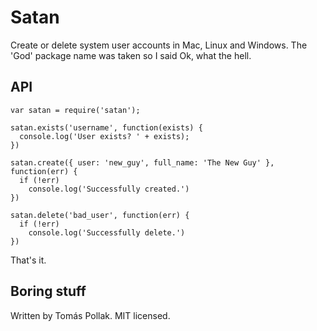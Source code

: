 Satan
=====

Create or delete system user accounts in Mac, Linux and Windows. 
The 'God' package name was taken so I said Ok, what the hell.

API
---

    var satan = require('satan');

    satan.exists('username', function(exists) {
      console.log('User exists? ' + exists);
    })

    satan.create({ user: 'new_guy', full_name: 'The New Guy' }, function(err) {
      if (!err)
        console.log('Successfully created.')
    })

    satan.delete('bad_user', function(err) {
      if (!err)
        console.log('Successfully delete.')
    })

That's it.

Boring stuff
------------

Written by Tomás Pollak. MIT licensed.